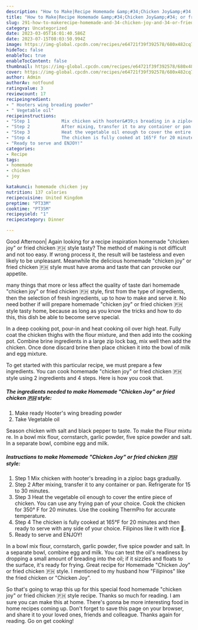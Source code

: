 ```yaml
---
description: "How to Make|Recipe Homemade &amp;#34;Chicken Joy&amp;#34; or fried chicken 🇵🇭 style {That is Delicious"
title: "How to Make|Recipe Homemade &amp;#34;Chicken Joy&amp;#34; or fried chicken 🇵🇭 style {That is Delicious"
slug: 291-how-to-makerecipe-homemade-and-34-chicken-joy-and-34-or-fried-chicken-style-that-is-delicious
category: Uncategorized
date: 2023-03-05T16:01:40.586Z
date: 2023-07-15T08:03:50.994Z
image: https://img-global.cpcdn.com/recipes/e64721f39f392578/680x482cq70/homemade-chicken-joy-or-fried-chicken-style-recipe-main-photo.jpg
hideToc: false
enableToc: true
enableTocContent: false
thumbnail: https://img-global.cpcdn.com/recipes/e64721f39f392578/680x482cq70/homemade-chicken-joy-or-fried-chicken-style-recipe-main-photo.jpg
cover: https://img-global.cpcdn.com/recipes/e64721f39f392578/680x482cq70/homemade-chicken-joy-or-fried-chicken-style-recipe-main-photo.jpg
author: Admin
authorAv: notfound
ratingvalue: 3
reviewcount: 17
recipeingredient:
- " Hooters wing breading powder"
- " Vegetable oil"
recipeinstructions:
- "Step 1            Mix chicken with hooter&#39;s breading in a ziploc bags gradually."
- "Step 2            After mixing, transfer it to any container or pan. Refrigerate for 15 to 30 minutes."
- "Step 3            Heat the vegetable oil enough to cover the entire piece of chicken. You can use any frying pan of your choice. Cook the chicken for 350° F for 20 minutes. Use the cooking ThermPro for accurate temperature."
- "Step 4            The chicken is fully cooked at 165°F for 20 minutes and then ready to serve with any side of your choice. Filipinos like it with rice 🍚."
- "Ready to serve and ENJOY!"
categories:
- Recipe
tags:
- homemade
- chicken
- joy

katakunci: homemade chicken joy 
nutrition: 137 calories
recipecuisine: United Kingdom
preptime: "PT33M"
cooktime: "PT35M"
recipeyield: "1"
recipecategory: Dinner

---
```



Good Afternoon| Again looking for a recipe inspiration homemade &#34;chicken joy&#34; or fried chicken 🇵🇭 style tasty? The method of making is not difficult and not too easy. If wrong process it, the result will be tasteless and even likely to be unpleasant. Meanwhile the delicious homemade &#34;chicken joy&#34; or fried chicken 🇵🇭 style must have aroma and taste that can provoke our appetite.






many things that more or less affect the quality of taste dari homemade &#34;chicken joy&#34; or fried chicken 🇵🇭 style, first from the type of ingredients, then the selection of fresh ingredients, up to how to make and serve it. No need bother if will prepare homemade &#34;chicken joy&#34; or fried chicken 🇵🇭 style tasty home, because as long as you know the tricks and how to do this, this dish be able to become serve  special.


In a deep cooking pot, pour-in and heat cooking oil over high heat. Fully coat the chicken thighs with the flour mixture, and then add into the cooking pot. Combine brine ingredients in a large zip lock bag, mix well then add the chicken. Once done discard brine then place chicken it into the bowl of milk and egg mixture.


To get started with this particular recipe, we must prepare a few ingredients. You can cook homemade &#34;chicken joy&#34; or fried chicken 🇵🇭 style using 2 ingredients and 4 steps. Here is how you cook that.

<!--inarticleads1-->

##### The ingredients needed to make Homemade &#34;Chicken Joy&#34; or fried chicken 🇵🇭 style:

1. Make ready  Hooter&#39;s wing breading powder
1. Take  Vegetable oil


Season chicken with salt and black pepper to taste. To make the Flour mixtu re. In a bowl mix flour, cornstarch, garlic powder, five spice powder and salt. In a separate bowl, combine egg and milk. 

<!--inarticleads2-->

##### Instructions to make Homemade &#34;Chicken Joy&#34; or fried chicken 🇵🇭 style:

1. Step 1            Mix chicken with hooter&#39;s breading in a ziploc bags gradually.
1. Step 2            After mixing, transfer it to any container or pan. Refrigerate for 15 to 30 minutes.
1. Step 3            Heat the vegetable oil enough to cover the entire piece of chicken. You can use any frying pan of your choice. Cook the chicken for 350° F for 20 minutes. Use the cooking ThermPro for accurate temperature.
1. Step 4            The chicken is fully cooked at 165°F for 20 minutes and then ready to serve with any side of your choice. Filipinos like it with rice 🍚.
1. Ready to serve and ENJOY!

In a bowl mix flour, cornstarch, garlic powder, five spice powder and salt. In a separate bowl, combine egg and milk. You can test the oil&#39;s readiness by dropping a small amount of breading into the oil; if it sizzles and floats to the surface, it&#39;s ready for frying. Great recipe for Homemade &#34;Chicken Joy&#34; or fried chicken 🇵🇭 style. I mentioned to my husband how &#34;Filipinos&#34; like the fried chicken or &#34;Chicken Joy&#34;. 

So that's going to wrap this up for this special food homemade &#34;chicken joy&#34; or fried chicken 🇵🇭 style recipe. Thanks so much for reading. I am sure you can make this at home. There's gonna be more interesting food in home recipes coming up. Don't forget to save this page on your browser, and share it to your loved ones, friends and colleague. Thanks again for reading. Go on get cooking!

